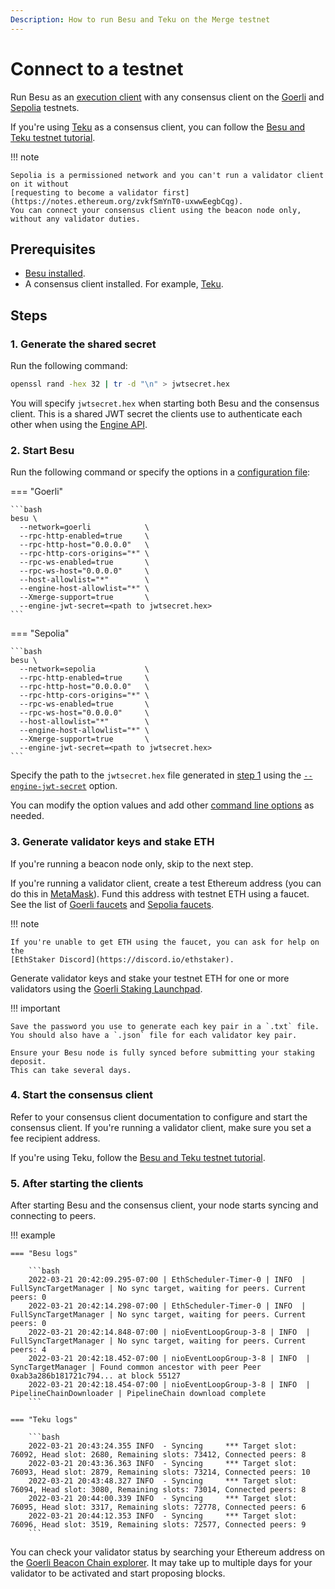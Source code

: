 ```yaml
---
Description: How to run Besu and Teku on the Merge testnet
---
```


# Connect to a testnet

Run Besu as an [execution client](../../concepts/the-merge.md#execution-clients) with any consensus
client on the [Goerli](https://github.com/eth-clients/goerli) and
[Sepolia](https://github.com/eth-clients/sepolia) testnets.

If you're using [Teku](https://docs.teku.consensys.net/en/latest/) as a consensus client, you can
follow the [Besu and Teku testnet tutorial](../../tutorials/besu-teku-testnet.md).

!!! note

    Sepolia is a permissioned network and you can't run a validator client on it without
    [requesting to become a validator first](https://notes.ethereum.org/zvkfSmYnT0-uxwwEegbCqg).
    You can connect your consensus client using the beacon node only, without any validator duties.

## Prerequisites

- [Besu installed](../install/binary-distribution.md).
- A consensus client installed.
  For example, [Teku](https://docs.teku.consensys.net/en/latest/).

## Steps

### 1. Generate the shared secret

Run the following command:

```bash
openssl rand -hex 32 | tr -d "\n" > jwtsecret.hex
```

You will specify `jwtsecret.hex` when starting both Besu and the consensus client.
This is a shared JWT secret the clients use to authenticate each other when using the
[Engine API](../../how-to/use-engine-api.md).

### 2. Start Besu

Run the following command or specify the options in a
[configuration file](../../how-to/configuration-file.md):

=== "Goerli"

    ```bash
    besu \
      --network=goerli            \
      --rpc-http-enabled=true     \
      --rpc-http-host="0.0.0.0"   \
      --rpc-http-cors-origins="*" \
      --rpc-ws-enabled=true       \
      --rpc-ws-host="0.0.0.0"     \
      --host-allowlist="*"        \
      --engine-host-allowlist="*" \
      --Xmerge-support=true       \
      --engine-jwt-secret=<path to jwtsecret.hex>
    ```

=== "Sepolia"

    ```bash
    besu \
      --network=sepolia           \
      --rpc-http-enabled=true     \
      --rpc-http-host="0.0.0.0"   \
      --rpc-http-cors-origins="*" \
      --rpc-ws-enabled=true       \
      --rpc-ws-host="0.0.0.0"     \
      --host-allowlist="*"        \
      --engine-host-allowlist="*" \
      --Xmerge-support=true       \
      --engine-jwt-secret=<path to jwtsecret.hex>
    ```

Specify the path to the `jwtsecret.hex` file generated in [step 1](#1-generate-the-shared-secret)
using the [`--engine-jwt-secret`](../../reference/cli/options.md#engine-jwt-secret) option.

You can modify the option values and add other [command line options](../../reference/cli/options.md)
as needed.

### 3. Generate validator keys and stake ETH

If you're running a beacon node only, skip to the next step.

If you're running a validator client, create a test Ethereum address (you can do this in
[MetaMask](https://metamask.zendesk.com/hc/en-us/articles/360015289452-How-to-create-an-additional-account-in-your-wallet)).
Fund this address with testnet ETH using a faucet.
See the list of [Goerli faucets](https://github.com/eth-clients/goerli#meta-data-g%C3%B6rli) and
[Sepolia faucets](https://github.com/eth-clients/sepolia#meta-data-sepolia).

!!! note

    If you're unable to get ETH using the faucet, you can ask for help on the
    [EthStaker Discord](https://discord.io/ethstaker).

Generate validator keys and stake your testnet ETH for one or more validators using the
[Goerli Staking Launchpad](https://goerli.launchpad.ethereum.org/).

!!! important

    Save the password you use to generate each key pair in a `.txt` file.
    You should also have a `.json` file for each validator key pair.

    Ensure your Besu node is fully synced before submitting your staking deposit.
    This can take several days.

### 4. Start the consensus client

Refer to your consensus client documentation to configure and start the consensus client.
If you're running a validator client, make sure you set a fee recipient address.

If you're using Teku, follow the [Besu and Teku testnet tutorial](../../tutorials/besu-teku-testnet.md#5-start-teku).

### 5. After starting the clients

After starting Besu and the consensus client, your node starts syncing and connecting to peers.

!!! example

    === "Besu logs"

        ```bash
        2022-03-21 20:42:09.295-07:00 | EthScheduler-Timer-0 | INFO  | FullSyncTargetManager | No sync target, waiting for peers. Current peers: 0
        2022-03-21 20:42:14.298-07:00 | EthScheduler-Timer-0 | INFO  | FullSyncTargetManager | No sync target, waiting for peers. Current peers: 0
        2022-03-21 20:42:14.848-07:00 | nioEventLoopGroup-3-8 | INFO  | FullSyncTargetManager | No sync target, waiting for peers. Current peers: 4
        2022-03-21 20:42:18.452-07:00 | nioEventLoopGroup-3-8 | INFO  | SyncTargetManager | Found common ancestor with peer Peer 0xab3a286b181721c794... at block 55127
        2022-03-21 20:42:18.454-07:00 | nioEventLoopGroup-3-8 | INFO  | PipelineChainDownloader | PipelineChain download complete
        ```

    === "Teku logs"

        ```bash
        2022-03-21 20:43:24.355 INFO  - Syncing     *** Target slot: 76092, Head slot: 2680, Remaining slots: 73412, Connected peers: 8
        2022-03-21 20:43:36.363 INFO  - Syncing     *** Target slot: 76093, Head slot: 2879, Remaining slots: 73214, Connected peers: 10
        2022-03-21 20:43:48.327 INFO  - Syncing     *** Target slot: 76094, Head slot: 3080, Remaining slots: 73014, Connected peers: 8
        2022-03-21 20:44:00.339 INFO  - Syncing     *** Target slot: 76095, Head slot: 3317, Remaining slots: 72778, Connected peers: 6
        2022-03-21 20:44:12.353 INFO  - Syncing     *** Target slot: 76096, Head slot: 3519, Remaining slots: 72577, Connected peers: 9
        ```

You can check your validator status by searching your Ethereum address on the
[Goerli Beacon Chain explorer](https://goerli.beaconcha.in/).
It may take up to multiple days for your validator to be activated and start proposing blocks.
